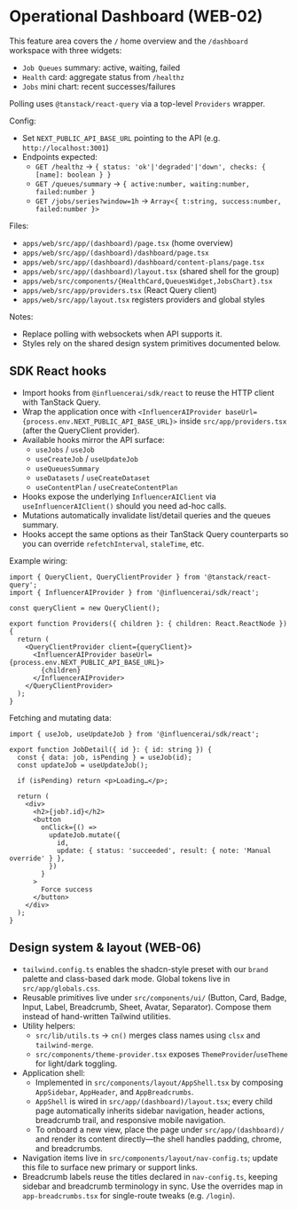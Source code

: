 # Operational Dashboard (WEB-02)

This feature area covers the `/` home overview and the `/dashboard` workspace with three widgets:

- `Job Queues` summary: active, waiting, failed
- `Health` card: aggregate status from `/healthz`
- `Jobs` mini chart: recent successes/failures

Polling uses `@tanstack/react-query` via a top-level `Providers` wrapper.

Config:

- Set `NEXT_PUBLIC_API_BASE_URL` pointing to the API (e.g. `http://localhost:3001`)
- Endpoints expected:
  - `GET /healthz` -> `{ status: 'ok'|'degraded'|'down', checks: { [name]: boolean } }`
  - `GET /queues/summary` -> `{ active:number, waiting:number, failed:number }`
  - `GET /jobs/series?window=1h` -> `Array<{ t:string, success:number, failed:number }>`

Files:

- `apps/web/src/app/(dashboard)/page.tsx` (home overview)
- `apps/web/src/app/(dashboard)/dashboard/page.tsx`
- `apps/web/src/app/(dashboard)/dashboard/content-plans/page.tsx`
- `apps/web/src/app/(dashboard)/layout.tsx` (shared shell for the group)
- `apps/web/src/components/{HealthCard,QueuesWidget,JobsChart}.tsx`
- `apps/web/src/app/providers.tsx` (React Query client)
- `apps/web/src/app/layout.tsx` registers providers and global styles

Notes:

- Replace polling with websockets when API supports it.
- Styles rely on the shared design system primitives documented below.

## SDK React hooks

- Import hooks from `@influencerai/sdk/react` to reuse the HTTP client with TanStack Query.
- Wrap the application once with `<InfluencerAIProvider baseUrl={process.env.NEXT_PUBLIC_API_BASE_URL}>` inside `src/app/providers.tsx` (after the QueryClient provider).
- Available hooks mirror the API surface:
  - `useJobs` / `useJob`
  - `useCreateJob` / `useUpdateJob`
  - `useQueuesSummary`
  - `useDatasets` / `useCreateDataset`
  - `useContentPlan` / `useCreateContentPlan`
- Hooks expose the underlying `InfluencerAIClient` via `useInfluencerAIClient()` should you need ad-hoc calls.
- Mutations automatically invalidate list/detail queries and the queues summary.
- Hooks accept the same options as their TanStack Query counterparts so you can override `refetchInterval`, `staleTime`, etc.

Example wiring:

```tsx
import { QueryClient, QueryClientProvider } from '@tanstack/react-query';
import { InfluencerAIProvider } from '@influencerai/sdk/react';

const queryClient = new QueryClient();

export function Providers({ children }: { children: React.ReactNode }) {
  return (
    <QueryClientProvider client={queryClient}>
      <InfluencerAIProvider baseUrl={process.env.NEXT_PUBLIC_API_BASE_URL}>
        {children}
      </InfluencerAIProvider>
    </QueryClientProvider>
  );
}
```

Fetching and mutating data:

```tsx
import { useJob, useUpdateJob } from '@influencerai/sdk/react';

export function JobDetail({ id }: { id: string }) {
  const { data: job, isPending } = useJob(id);
  const updateJob = useUpdateJob();

  if (isPending) return <p>Loading…</p>;

  return (
    <div>
      <h2>{job?.id}</h2>
      <button
        onClick={() =>
          updateJob.mutate({
            id,
            update: { status: 'succeeded', result: { note: 'Manual override' } },
          })
        }
      >
        Force success
      </button>
    </div>
  );
}
```

## Design system & layout (WEB-06)

- `tailwind.config.ts` enables the shadcn-style preset with our `brand` palette and class-based dark mode. Global tokens live in
  `src/app/globals.css`.
- Reusable primitives live under `src/components/ui/` (Button, Card, Badge, Input, Label, Breadcrumb, Sheet, Avatar, Separator).
  Compose them instead of hand-written Tailwind utilities.
- Utility helpers:
  - `src/lib/utils.ts` → `cn()` merges class names using `clsx` and `tailwind-merge`.
  - `src/components/theme-provider.tsx` exposes `ThemeProvider`/`useTheme` for light/dark toggling.
- Application shell:
  - Implemented in `src/components/layout/AppShell.tsx` by composing `AppSidebar`, `AppHeader`, and `AppBreadcrumbs`.
  - `AppShell` is wired in `src/app/(dashboard)/layout.tsx`; every child page automatically inherits sidebar navigation, header
    actions, breadcrumb trail, and responsive mobile navigation.
  - To onboard a new view, place the page under `src/app/(dashboard)/` and render its content directly—the shell handles padding,
    chrome, and breadcrumbs.
- Navigation items live in `src/components/layout/nav-config.ts`; update this file to surface new primary or support links.
- Breadcrumb labels reuse the titles declared in `nav-config.ts`, keeping sidebar and breadcrumb terminology in sync. Use the
  overrides map in `app-breadcrumbs.tsx` for single-route tweaks (e.g. `/login`).
